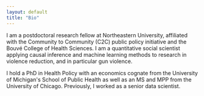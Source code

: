 ```yaml
---
layout: default
title: "Bio"
---
```


I am a postdoctoral research fellow at Northeastern University, affiliated with the Community to Community (C2C) public policy initiative and the Bouvé College of Health Sciences. I am a quantitative social scientist applying causal inference and machine learning methods to research in violence reduction, and in particular gun violence.  

I hold a PhD in Health Policy with an economics cognate from the University of Michigan's School of Public Health as well as an MS and MPP from the University of Chicago. Previously, I worked as a senior data scientist.  
